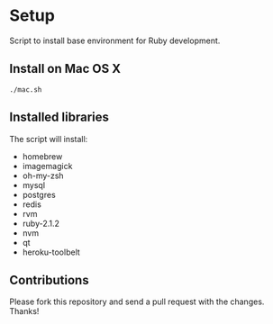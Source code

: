 # Setup

Script to install base environment for Ruby development.

## Install on Mac OS X

```
./mac.sh
```

## Installed libraries

The script will install:

* homebrew
* imagemagick
* oh-my-zsh
* mysql
* postgres
* redis
* rvm
* ruby-2.1.2
* nvm
* qt
* heroku-toolbelt

## Contributions

Please fork this repository and send a pull request with the changes. Thanks! 
